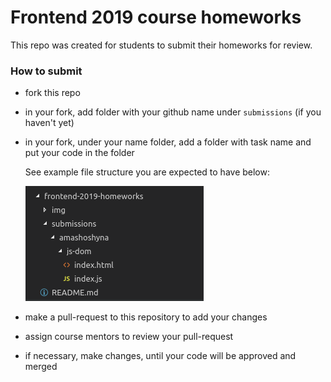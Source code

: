 #  Frontend 2019 course homeworks
This repo was created for students to submit their homeworks for review. 

### How to submit
- fork this repo
- in your fork, add folder with your github name under  `submissions` (if you haven't yet)
- in your fork, under your name folder, add a folder with task name and put your code in the folder

  See example file structure you are expected to have below:

  ![File structure example](img/file-structure.png)

- make a pull-request to this repository to add your changes
- assign course mentors to review your pull-request
- if necessary, make changes, until your code will be approved and merged
